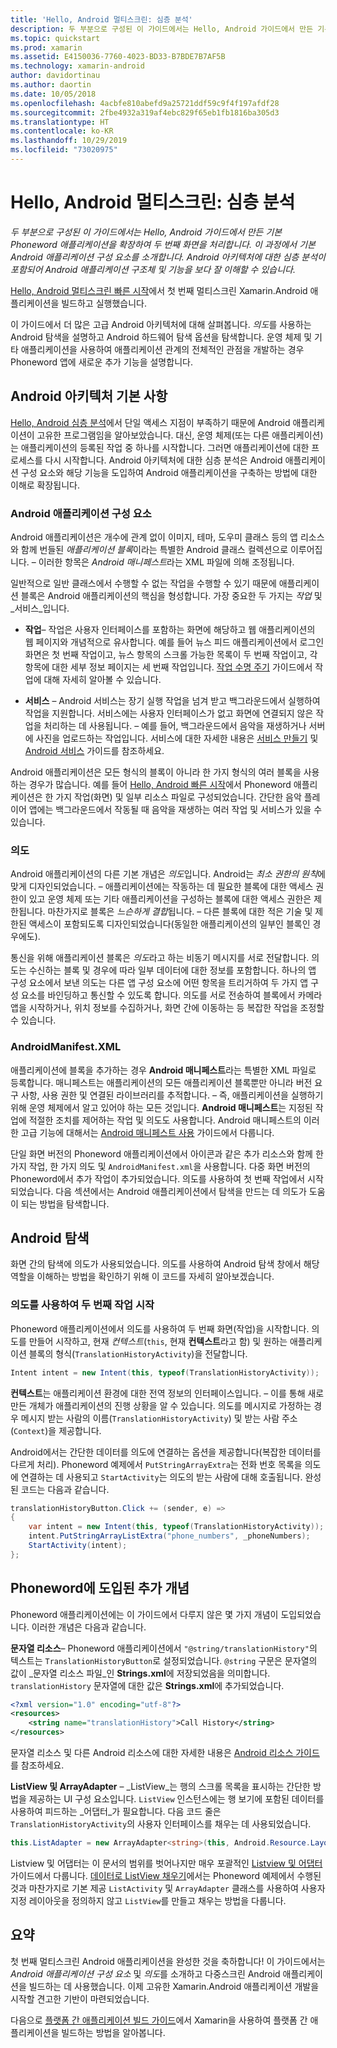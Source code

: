 ```yaml
---
title: 'Hello, Android 멀티스크린: 심층 분석'
description: 두 부분으로 구성된 이 가이드에서는 Hello, Android 가이드에서 만든 기본 Phoneword 애플리케이션을 확장하여 두 번째 화면을 처리합니다. 이 과정에서 기본 Android 애플리케이션 구성 요소를 소개합니다. Android 아키텍처에 대한 심층 분석이 포함되어 Android 애플리케이션 구조체 및 기능을 보다 잘 이해할 수 있습니다.
ms.topic: quickstart
ms.prod: xamarin
ms.assetid: E4150036-7760-4023-BD33-B7BDE7B7AF5B
ms.technology: xamarin-android
author: davidortinau
ms.author: daortin
ms.date: 10/05/2018
ms.openlocfilehash: 4acbfe810abefd9a25721ddf59c9f4f197afdf28
ms.sourcegitcommit: 2fbe4932a319af4ebc829f65eb1fb1816ba305d3
ms.translationtype: HT
ms.contentlocale: ko-KR
ms.lasthandoff: 10/29/2019
ms.locfileid: "73020975"
---
```

# <a name="hello-android-multiscreen-deep-dive"></a>Hello, Android 멀티스크린: 심층 분석

_두 부분으로 구성된 이 가이드에서는 Hello, Android 가이드에서 만든 기본 Phoneword 애플리케이션을 확장하여 두 번째 화면을 처리합니다. 이 과정에서 기본 Android 애플리케이션 구성 요소를 소개합니다. Android 아키텍처에 대한 심층 분석이 포함되어 Android 애플리케이션 구조체 및 기능을 보다 잘 이해할 수 있습니다._

[Hello, Android 멀티스크린 빠른 시작](~/android/get-started/hello-android-multiscreen/hello-android-multiscreen-quickstart.md)에서 첫 번째 멀티스크린 Xamarin.Android 애플리케이션을 빌드하고 실행했습니다.

이 가이드에서 더 많은 고급 Android 아키텍처에 대해 살펴봅니다. *의도*를 사용하는 Android 탐색을 설명하고 Android 하드웨어 탐색 옵션을 탐색합니다. 운영 체제 및 기타 애플리케이션을 사용하여 애플리케이션 관계의 전체적인 관점을 개발하는 경우 Phoneword 앱에 새로운 추가 기능을 설명합니다.

## <a name="android-architecture-basics"></a>Android 아키텍처 기본 사항

[Hello, Android 심층 분석](~/android/get-started/hello-android/hello-android-deepdive.md)에서 단일 액세스 지점이 부족하기 때문에 Android 애플리케이션이 고유한 프로그램임을 알아보았습니다. 대신, 운영 체제(또는 다른 애플리케이션)는 애플리케이션의 등록된 작업 중 하나를 시작합니다. 그러면 애플리케이션에 대한 프로세스를 다시 시작합니다. Android 아키텍처에 대한 심층 분석은 Android 애플리케이션 구성 요소와 해당 기능을 도입하여 Android 애플리케이션을 구축하는 방법에 대한 이해로 확장됩니다.

### <a name="android-application-building-blocks"></a>Android 애플리케이션 구성 요소

Android 애플리케이션은 개수에 관계 없이 이미지, 테마, 도우미 클래스 등의 앱 리소스와 함께 번들된 *애플리케이션 블록*이라는 특별한 Android 클래스 컬렉션으로 이루어집니다. &ndash; 이러한 항목은 *Android 매니페스트*라는 XML 파일에 의해 조정됩니다.

일반적으로 일반 클래스에서 수행할 수 없는 작업을 수행할 수 있기 때문에 애플리케이션 블록은 Android 애플리케이션의 핵심을 형성합니다. 가장 중요한 두 가지는 _작업_ 및 _서비스_입니다.

- **작업**&ndash; 작업은 사용자 인터페이스를 포함하는 화면에 해당하고 웹 애플리케이션의 웹 페이지와 개념적으로 유사합니다. 예를 들어 뉴스 피드 애플리케이션에서 로그인 화면은 첫 번째 작업이고, 뉴스 항목의 스크롤 가능한 목록이 두 번째 작업이고, 각 항목에 대한 세부 정보 페이지는 세 번째 작업입니다. [작업 수명 주기](~/android/app-fundamentals/activity-lifecycle/index.md) 가이드에서 작업에 대해 자세히 알아볼 수 있습니다.

- **서비스** &ndash; Android 서비스는 장기 실행 작업을 넘겨 받고 백그라운드에서 실행하여 작업을 지원합니다. 서비스에는 사용자 인터페이스가 없고 화면에 연결되지 않은 작업을 처리하는 데 사용됩니다. &ndash; 예를 들어, 백그라운드에서 음악을 재생하거나 서버에 사진을 업로드하는 작업입니다. 서비스에 대한 자세한 내용은 [서비스 만들기](~/android/app-fundamentals/services/index.md) 및 [Android 서비스](~/android/app-fundamentals/services/index.md) 가이드를 참조하세요.

Android 애플리케이션은 모든 형식의 블록이 아니라 한 가지 형식의 여러 블록을 사용하는 경우가 많습니다. 예를 들어 [Hello, Android 빠른 시작](~/android/get-started/hello-android/hello-android-quickstart.md)에서 Phoneword 애플리케이션은 한 가지 작업(화면) 및 일부 리소스 파일로 구성되었습니다. 간단한 음악 플레이어 앱에는 백그라운드에서 작동될 때 음악을 재생하는 여러 작업 및 서비스가 있을 수 있습니다.

### <a name="intents"></a>의도

Android 애플리케이션의 다른 기본 개념은 *의도*입니다.
Android는 *최소 권한의 원칙*에 맞게 디자인되었습니다. &ndash; 애플리케이션에는 작동하는 데 필요한 블록에 대한 액세스 권한이 있고 운영 체제 또는 기타 애플리케이션을 구성하는 블록에 대한 액세스 권한은 제한됩니다. 마찬가지로 블록은 *느슨하게 결합*됩니다. &ndash; 다른 블록에 대한 적은 기술 및 제한된 액세스이 포함되도록 디자인되었습니다(동일한 애플리케이션의 일부인 블록인 경우에도).

통신을 위해 애플리케이션 블록은 *의도*라고 하는 비동기 메시지를 서로 전달합니다. 의도는 수신하는 블록 및 경우에 따라 일부 데이터에 대한 정보를 포함합니다. 하나의 앱 구성 요소에서 보낸 의도는 다른 앱 구성 요소에 어떤 항목을 트리거하여 두 가지 앱 구성 요소를 바인딩하고 통신할 수 있도록 합니다. 의도를 서로 전송하여 블록에서 카메라 앱을 시작하거나, 위치 정보를 수집하거나, 화면 간에 이동하는 등 복잡한 작업을 조정할 수 있습니다.

### <a name="androidmanifestxml"></a>AndroidManifest.XML

애플리케이션에 블록을 추가하는 경우 **Android 매니페스트**라는 특별한 XML 파일로 등록합니다. 매니페스트는 애플리케이션의 모든 애플리케이션 블록뿐만 아니라 버전 요구 사항, 사용 권한 및 연결된 라이브러리를 추적합니다. &ndash; 즉, 애플리케이션을 실행하기 위해 운영 체제에서 알고 있어야 하는 모든 것입니다. **Android 매니페스트**는 지정된 작업에 적절한 조치를 제어하는 작업 및 의도도 사용합니다. Android 매니페스트의 이러한 고급 기능에 대해서는 [Android 매니페스트 사용](~/android/platform/android-manifest.md) 가이드에서 다룹니다.

단일 화면 버전의 Phoneword 애플리케이션에서 아이콘과 같은 추가 리소스와 함께 한 가지 작업, 한 가지 의도 및 `AndroidManifest.xml`을 사용합니다. 다중 화면 버전의 Phoneword에서 추가 작업이 추가되었습니다. 의도를 사용하여 첫 번째 작업에서 시작되었습니다. 다음 섹션에서는 Android 애플리케이션에서 탐색을 만드는 데 의도가 도움이 되는 방법을 탐색합니다.

## <a name="android-navigation"></a>Android 탐색

화면 간의 탐색에 의도가 사용되었습니다. 의도를 사용하여 Android 탐색 창에서 해당 역할을 이해하는 방법을 확인하기 위해 이 코드를 자세히 알아보겠습니다.

### <a name="launching-a-second-activity-with-an-intent"></a>의도를 사용하여 두 번째 작업 시작

Phoneword 애플리케이션에서 의도를 사용하여 두 번째 화면(작업)을 시작합니다. 의도를 만들어 시작하고, 현재 *컨텍스트*(`this`, 현재 **컨텍스트**라고 함) 및 원하는 애플리케이션 블록의 형식(`TranslationHistoryActivity`)을 전달합니다.

```csharp
Intent intent = new Intent(this, typeof(TranslationHistoryActivity));
```

**컨텍스트**는 애플리케이션 환경에 대한 전역 정보의 인터페이스입니다. &ndash; 이를 통해 새로 만든 개체가 애플리케이션의 진행 상황을 알 수 있습니다. 의도를 메시지로 가정하는 경우 메시지 받는 사람의 이름(`TranslationHistoryActivity`) 및 받는 사람 주소(`Context`)을 제공합니다.

Android에서는 간단한 데이터를 의도에 연결하는 옵션을 제공합니다(복잡한 데이터를 다르게 처리). Phoneword 예제에서 `PutStringArrayExtra`는 전화 번호 목록을 의도에 연결하는 데 사용되고 `StartActivity`는 의도의 받는 사람에 대해 호출됩니다. 완성된 코드는 다음과 같습니다.

```csharp
translationHistoryButton.Click += (sender, e) =>
{
    var intent = new Intent(this, typeof(TranslationHistoryActivity));
    intent.PutStringArrayListExtra("phone_numbers", _phoneNumbers);
    StartActivity(intent);
};
```

## <a name="additional-concepts-introduced-in-phoneword"></a>Phoneword에 도입된 추가 개념

Phoneword 애플리케이션에는 이 가이드에서 다루지 않은 몇 가지 개념이 도입되었습니다. 이러한 개념은 다음과 같습니다.

**문자열 리소스**&ndash; Phoneword 애플리케이션에서 `"@string/translationHistory"`의 텍스트는 `TranslationHistoryButton`로 설정되었습니다. `@string` 구문은 문자열의 값이 _문자열 리소스 파일_인 **Strings.xml**에 저장되었음을 의미합니다. `translationHistory` 문자열에 대한 값은 **Strings.xml**에 추가되었습니다.

```xml
<?xml version="1.0" encoding="utf-8"?>
<resources>
    <string name="translationHistory">Call History</string>
</resources>
```

문자열 리소스 및 다른 Android 리소스에 대한 자세한 내용은 [Android 리소스 가이드](~/android/app-fundamentals/resources-in-android/index.md)를 참조하세요.

**ListView 및 ArrayAdapter** &ndash; _ListView_는 행의 스크롤 목록을 표시하는 간단한 방법을 제공하는 UI 구성 요소입니다. `ListView` 인스턴스에는 행 보기에 포함된 데이터를 사용하여 피드하는 _어댑터_가 필요합니다. 다음 코드 줄은 `TranslationHistoryActivity`의 사용자 인터페이스를 채우는 데 사용되었습니다.

```csharp
this.ListAdapter = new ArrayAdapter<string>(this, Android.Resource.Layout.SimpleListItem1, phoneNumbers);
```

Listview 및 어댑터는 이 문서의 범위를 벗어나지만 매우 포괄적인 [Listview 및 어댑터](~/android/user-interface/layouts/list-view/index.md) 가이드에서 다룹니다.
[데이터로 ListView 채우기](~/android/user-interface/layouts/list-view/populating.md)에서는 Phoneword 예제에서 수행된 것과 마찬가지로 기본 제공 `ListActivity` 및 `ArrayAdapter` 클래스를 사용하여 사용자 지정 레이아웃을 정의하지 않고 `ListView`를 만들고 채우는 방법을 다룹니다.

## <a name="summary"></a>요약

첫 번째 멀티스크린 Android 애플리케이션을 완성한 것을 축하합니다! 이 가이드에서는 *Android 애플리케이션 구성 요소* 및 *의도*를 소개하고 다중스크린 Android 애플리케이션을 빌드하는 데 사용했습니다. 이제 고유한 Xamarin.Android 애플리케이션 개발을 시작할 견고한 기반이 마련되었습니다.

다음으로 [플랫폼 간 애플리케이션 빌드 가이드](~/cross-platform/app-fundamentals/building-cross-platform-applications/index.md)에서 Xamarin을 사용하여 플랫폼 간 애플리케이션을 빌드하는 방법을 알아봅니다.
